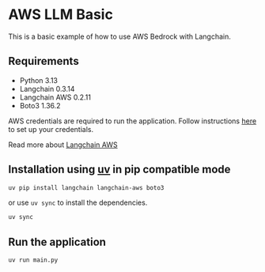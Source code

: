 # AWS LLM Basic

This is a basic example of how to use AWS Bedrock with Langchain.

## Requirements

- Python 3.13
- Langchain 0.3.14
- Langchain AWS 0.2.11
- Boto3 1.36.2

AWS credentials are required to run the application. Follow instructions [here](https://docs.aws.amazon.com/singlesignon/latest/userguide/howtogetcredentials.html) to set up your credentials.

Read more about [Langchain AWS](https://python.langchain.com/docs/integrations/providers/aws/)

## Installation using [uv](https://docs.astral.sh/uv/) in pip compatible mode

```bash
uv pip install langchain langchain-aws boto3
```

or use `uv sync` to install the dependencies.

```bash
uv sync
```

## Run the application

```bash
uv run main.py
```


